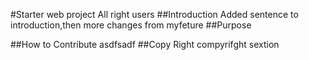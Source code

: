 #Starter web project
All right users
##Introduction
Added sentence to introduction,then more changes from myfeture
##Purpose

##How to Contribute
asdfsadf
##Copy Right
compyrifght sextion